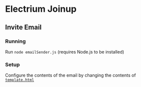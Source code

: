 # Electrium Joinup
## Invite Email
### Running
Run `node emailSender.js` (requires Node.js to be installed)
### Setup
Configure the contents of the email by changing the contents of [`template.html`](./template.html)
